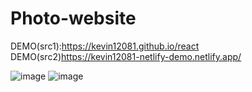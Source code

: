 # Photo-website

DEMO(src1):https://kevin12081.github.io/react
DEMO(src2)https://kevin12081-netlify-demo.netlify.app/

![image](https://user-images.githubusercontent.com/61617661/192448463-8bb5cfce-78ba-4d39-bd08-e2103be6bfe6.png)
![image](https://user-images.githubusercontent.com/61617661/192448575-c4f7d331-31f7-4c87-a290-8c9a5d00c59f.png)
